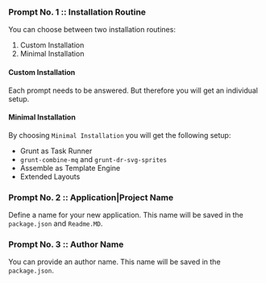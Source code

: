 ### Prompt No. 1 :: Installation Routine

You can choose between two installation routines: 

1. Custom Installation
2. Minimal Installation

#### Custom Installation

Each prompt needs to be answered. But therefore you will get an individual setup. 

#### Minimal Installation

By choosing `Minimal Installation` you will get the following setup: 

- Grunt as Task Runner
- `grunt-combine-mq` and `grunt-dr-svg-sprites`
- Assemble as Template Engine
- Extended Layouts

### Prompt No. 2 :: Application|Project Name

Define a name for your new application. This name will be saved in the `package.json` and `Readme.MD`. 

### Prompt No. 3 :: Author Name

You can provide an author name. This name will be saved in the `package.json`.
